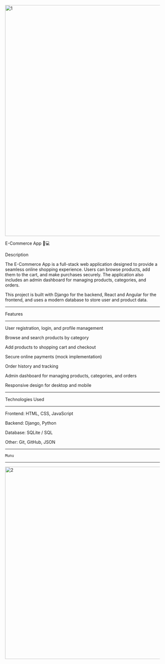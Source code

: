 <img width="1423" height="752" alt="1" src="https://github.com/user-attachments/assets/7dea17a8-8a4a-4edf-ade3-524625af08c6" />


E-Commerce App 🛒💻


Description

The E-Commerce App is a full-stack web application designed to provide a seamless online shopping experience. Users can browse products, add them to the cart, and make purchases securely. The application also includes an admin dashboard for managing products, categories, and orders.

This project is built with Django for the backend, React and Angular for the frontend, and uses a modern database to store user and product data.

*********
Features
*************
User registration, login, and profile management

Browse and search products by category

Add products to shopping cart and checkout

Secure online payments (mock implementation)

Order history and tracking

Admin dashboard for managing products, categories, and orders

Responsive design for desktop and mobile


**********
Technologies Used
***************
Frontend:  HTML, CSS, JavaScript

Backend: Django, Python

Database: SQLite / SQL

Other: Git, GitHub, JSON




******
    Munu
********
<img width="664" height="626" alt="2" src="https://github.com/user-attachments/assets/589cd874-9141-4736-b3cf-10634f9f3258" />
